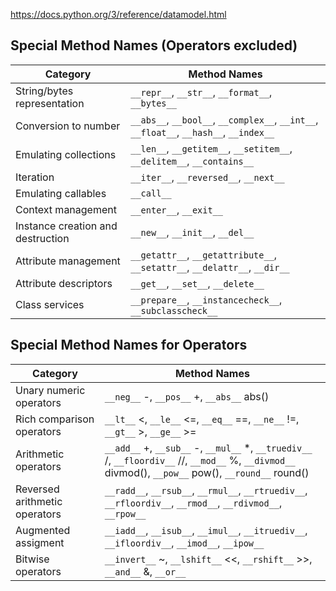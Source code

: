 https://docs.python.org/3/reference/datamodel.html

## Special Method Names (Operators excluded)

|Category|Method Names|
|--|--|
|String/bytes representation| `__repr__`, `__str__`, `__format__`, `__bytes__`|
|Conversion to number| `__abs__`, `__bool__`, `__complex__`, `__int__`, `__float__`, `__hash__`, `__index__`
|Emulating collections| `__len__`, `__getitem__`, `__setitem__`, `__delitem__`, `__contains__`
|Iteration| `__iter__`, `__reversed__`, `__next__`
|Emulating callables| `__call__`|
|Context management| `__enter__`, `__exit__`|
|Instance creation and destruction| `__new__`, `__init__`, `__del__`|
|Attribute management| `__getattr__`, `__getattribute__`, `__setattr__`, `__delattr__`, `__dir__`|
|Attribute descriptors|`__get__`, `__set__`, `__delete__`|
|Class services|`__prepare__`, `__instancecheck__`, `__subclasscheck__`|

## Special Method Names for Operators

|Category|Method Names|
|--|--|
|Unary numeric operators| `__neg__` -, `__pos__` +, `__abs__` abs()|
|Rich comparison operators| `__lt__` <, `__le__` <=, `__eq__` ==, `__ne__` !=, `__gt__` >, `__ge__` >=
|Arithmetic operators|`__add__` +, `__sub__` -, `__mul__` *, `__truediv__` /, `__floordiv__` //, `__mod__` %, `__divmod__` divmod(), `__pow__` pow(), `__round__` round()
|Reversed arithmetic operators| `__radd__`, `__rsub__`, `__rmul__`, `__rtruediv__`, `__rfloordiv__`, `__rmod__`, `__rdivmod__`, `__rpow__`|
|Augmented assigment| `__iadd__`, `__isub__`, `__imul__`, `__itruediv__`, `__ifloordiv__`, `__imod__`, `__ipow__`|
|Bitwise operators| `__invert__` ~, `__lshift__` <<, `__rshift__` >>, `__and__` &, `__or__` |, `__xor__` ^|
